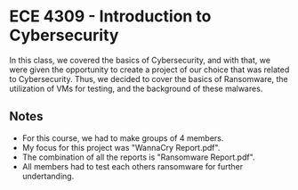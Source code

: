 # ECE 4309 - Introduction to Cybersecurity
In this class, we covered the basics of Cybersecurity, and with that, we were given the opportunity to create a project of our choice that was related to Cybersecurity. Thus, we decided to cover the basics of Ransomware, the utilization of VMs for testing, and the background of these malwares.

## Notes
- For this course, we had to make groups of 4 members.
- My focus for this project was "WannaCry Report.pdf".
- The combination of all the reports is "Ransomware Report.pdf".
- All members had to test each others ransomware for further undertanding.
